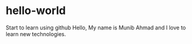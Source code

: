 # hello-world
Start to learn using github
Hello, My name is Munib Ahmad and I love to learn new technologies.
